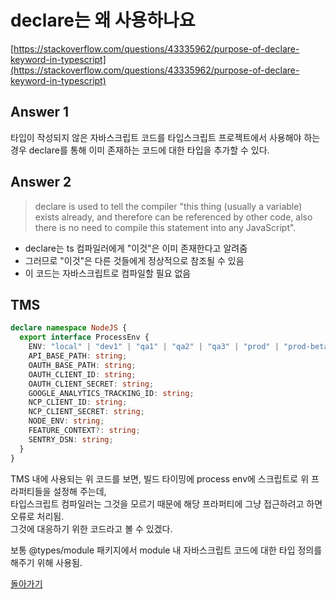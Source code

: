 # declare는 왜 사용하나요

[https://stackoverflow.com/questions/43335962/purpose-of-declare-keyword-in-typescript](https://stackoverflow.com/questions/43335962/purpose-of-declare-keyword-in-typescript)

## Answer 1

타입이 작성되지 않은 자바스크립트 코드를 타입스크립트 프로젝트에서 사용해야 하는 경우 declare를 통해 이미 존재하는 코드에 대한 타입을 추가할 수 있다.

## Answer 2

> declare is used to tell the compiler "this thing (usually a variable) exists already, and therefore can be referenced by other code, also there is no need to compile this statement into any JavaScript".

- declare는 ts 컴파일러에게 "이것"은 이미 존재한다고 알려줌
- 그러므로 "이것"은 다른 것들에게 정상적으로 참조될 수 있음
- 이 코드는 자바스크립트로 컴파일할 필요 없음

## TMS

```ts
declare namespace NodeJS {
  export interface ProcessEnv {
    ENV: "local" | "dev1" | "qa1" | "qa2" | "qa3" | "prod" | "prod-beta";
    API_BASE_PATH: string;
    OAUTH_BASE_PATH: string;
    OAUTH_CLIENT_ID: string;
    OAUTH_CLIENT_SECRET: string;
    GOOGLE_ANALYTICS_TRACKING_ID: string;
    NCP_CLIENT_ID: string;
    NCP_CLIENT_SECRET: string;
    NODE_ENV: string;
    FEATURE_CONTEXT?: string;
    SENTRY_DSN: string;
  }
}
```

TMS 내에 사용되는 위 코드를 보면, 빌드 타이밍에 process env에 스크립트로 위 프라퍼티들을 설정해 주는데,  
타입스크립트 컴파일러는 그것을 모르기 때문에 해당 프라퍼티에 그냥 접근하려고 하면 오류로 처리됨.  
그것에 대응하기 위한 코드라고 볼 수 있겠다.

보통 @types/module 패키지에서 module 내 자바스크립트 코드에 대한 타입 정의를 해주기 위해 사용됨.

[돌아가기](/README.md)
